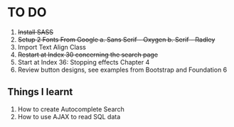 # TO DO
1. <del>Install SASS</del>
2. <del>Setup 2 Fonts From Google
	a. Sans Serif - Oxygen
	b. Serif - Radley</del>
3. Import Text Align Class
4. <del>Restart at Index 30 concerning the search page</del>
5. Start at Index 36: Stopping effects Chapter 4
6. Review button designs, see examples from Bootstrap and Foundation 6

## Things I learnt
1. How to create Autocomplete Search
2. How to use AJAX to read SQL data